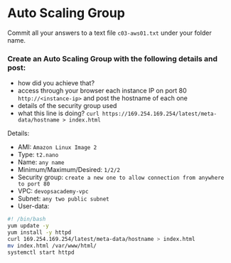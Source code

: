 # Auto Scaling Group

Commit all your answers to a text file `c03-aws01.txt` under your folder name.


### Create an Auto Scaling Group with the following details and post:

- how did you achieve that?
- access through your browser each instance IP on port 80 `http://<instance-ip>` and post the hostname of each one
- details of the security group used
- what this line is doing? `curl https://169.254.169.254/latest/meta-data/hostname > index.html`

Details:

- AMI: `Amazon Linux Image 2`
- Type: `t2.nano`
- Name: `any name`
- Minimum/Maximum/Desired: `1/2/2`
- Security group: `create a new one to allow connection from anywhere to port 80`
- VPC: `devopsacademy-vpc`
- Subnet: `any two public subnet`
- User-data:
```bash
#! /bin/bash
yum update -y
yum install -y httpd
curl 169.254.169.254/latest/meta-data/hostname > index.html
mv index.html /var/www/html/
systemctl start httpd
```

